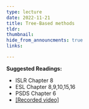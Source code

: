 ```yaml
---
type: lecture
date: 2022-11-21
title: Tree-Based methods
tldr: 
thumbnail: 
hide_from_announcments: true
links: 

---
```

**Suggested Readings:**
- ISLR Chapter 8
- ESL Chapter 8,9,10,15,16
- PSDS Chapter 6
- [[Recorded video]](https://youtube.com/playlist?list=PLHNZtBNWQ-86X8MJrEdGTfsJNjQRSE0-u)

